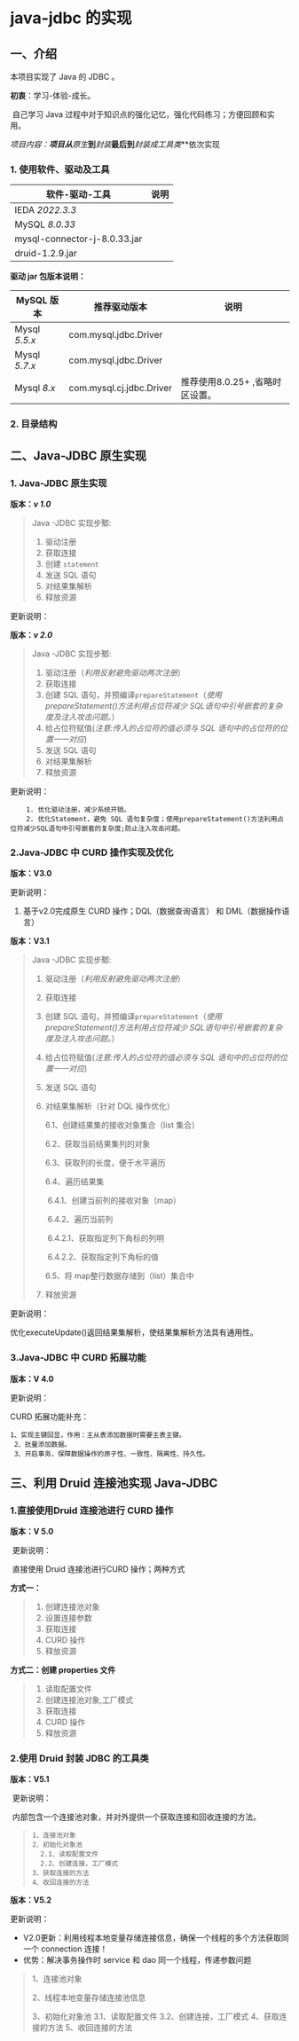 # java-jdbc 的实现

## 一、介绍

本项目实现了 Java 的 JDBC 。

**初衷**：学习-体验-成长。

​		自己学习 Java 过程中对于知识点的强化记忆，强化代码练习；方便回顾和实用。

**项目内容：**项目从***原生***到***封装***最后到***封装成工具类***依次实现



### 1. 使用软件、驱动及工具

| 软件-驱动-工具               | 说明 |
| ---------------------------- | ---- |
| IEDA *2022.3.3*              |      |
| MySQL *8.0.33*               |      |
| mysql-connector-j-8.0.33.jar |      |
| druid-1.2.9.jar              |      |

**驱动 jar 包版本说明：**

| MySQL 版本    | 推荐驱动版本             | 说明                            |
| ------------- | ------------------------ | ------------------------------- |
| Mysql *5.5.x* | com.mysql.jdbc.Driver    |                                 |
| Mysql *5.7.x* | com.mysql.jdbc.Driver    |                                 |
| Mysql *8.x*   | com.mysql.cj.jdbc.Driver | 推荐使用8.0.25+ ,省略时区设置。 |

### 2. 目录结构

## 二、Java-JDBC 原生实现

### 1. Java-JDBC 原生实现

**版本：*v 1.0***



> Java -JDBC 实现步鄹:
>
> 1. 驱动注册
> 2. 获取连接
> 3. 创建 `statement`
> 4. 发送 SQL 语句
> 5. 对结果集解析
> 6. 释放资源

更新说明：



**版本：*v 2.0***



> Java -JDBC 实现步鄹:
>
> 1. 驱动注册（*利用反射避免驱动两次注册*）
> 2. 获取连接
> 3. 创建 SQL 语句，并预编译`prepareStatement`（*使用prepareStatement()方法利用占位符减少 SQL语句中引号嵌套的复杂度及注入攻击问题。*）
> 4. 给占位符赋值(*注意:传入的占位符的值必须与 SQL 语句中的占位符的位置一一对应*)
> 5. 发送 SQL 语句
> 6. 对结果集解析
> 7. 释放资源

更新说明：

  		1. 优化驱动注册，减少系统开销。
  		2. 优化Statement，避免 SQL 语句复杂度；使用prepareStatement()方法利用占位符减少SQL语句中引号嵌套的复杂度;防止注入攻击问题。

### 2.Java-JDBC 中 CURD 操作实现及优化



**版本：V3.0**



更新说明：

1. 基于v2.0完成原生 CURD 操作；DQL（数据查询语言） 和 DML（数据操作语言）



**版本：V3.1**



> Java -JDBC 实现步鄹:
>
> 1. 驱动注册（*利用反射避免驱动两次注册*）
>
> 2. 获取连接
>
> 3. 创建 SQL 语句，并预编译`prepareStatement`（*使用prepareStatement()方法利用占位符减少 SQL语句中引号嵌套的复杂度及注入攻击问题。*）
>
> 4. 给占位符赋值(*注意:传入的占位符的值必须与 SQL 语句中的占位符的位置一一对应*)
>
> 5. 发送 SQL 语句
>
> 6. 对结果集解析（针对 DQL 操作优化）
>
>    6.1、创建结果集的接收对象集合（list 集合）
>
>    6.2、获取当前结果集列的对象
>
>    6.3、获取列的长度，便于水平遍历
>
>    6.4、遍历结果集
>
>    ​	6.4.1、创建当前列的接收对象（map）
>
>    ​	6.4.2、遍历当前列
>
>    ​		6.4.2.1、获取指定列下角标的列明
>
>    ​		6.4.2.2、获取指定列下角标的值
>
>    6.5、将 map整行数据存储到（list）集合中
>
> 7. 释放资源



更新说明：

优化executeUpdate()返回结果集解析，使结果集解析方法具有通用性。



### 3.Java-JDBC 中 CURD 拓展功能

**版本：V 4.0**



更新说明：

CURD 拓展功能补充：

 	1、实现主键回显，作用：主从表添加数据时需要主表主键。
     2、批量添加数据。
     3、开启事务，保障数据操作的原子性、一致性、隔离性、持久性。



## 三、利用 Druid 连接池实现 Java-JDBC

### 1.直接使用Druid 连接池进行 CURD 操作



**版本：V 5.0**

​	更新说明：

​	直接使用 Druid 连接池进行CURD 操作；两种方式



**方式一：**

> 1. 创建连接池对象
> 2. 设置连接参数
> 3. 获取连接
> 4. CURD 操作
> 5. 释放资源





**方式二：创建 properties 文件**

> 1. 读取配置文件
> 2. 创建连接池对象,工厂模式
> 3. 获取连接
> 4. CURD 操作
> 5.  释放资源



### 2.使用 Druid 封装 JDBC 的工具类

**版本：V5.1**



​		更新说明：

​		内部包含一个连接池对象，并对外提供一个获取连接和回收连接的方法。

> ```
> 1、连接池对象
> 2、初始化对象池
> 	2.1、读取配置文件
> 	2.2、创建连接，工厂模式
> 3、获取连接的方法
> 4、收回连接的方法
> ```





**版本：V5.2**



更新说明：
* V2.0更新：利用线程本地变量存储连接信息，确保一个线程的多个方法获取同一个 connection 连接！
* 优势：解决事务操作时 service 和 dao 同一个线程，传递参数问题

> 1、连接池对象
>
> 2、线程本地变量存储连接池信息
>
> 3、初始化对象池
> 	3.1、读取配置文件
> 	3.2、创建连接，工厂模式
> 4、获取连接的方法
> 5、收回连接的方法

